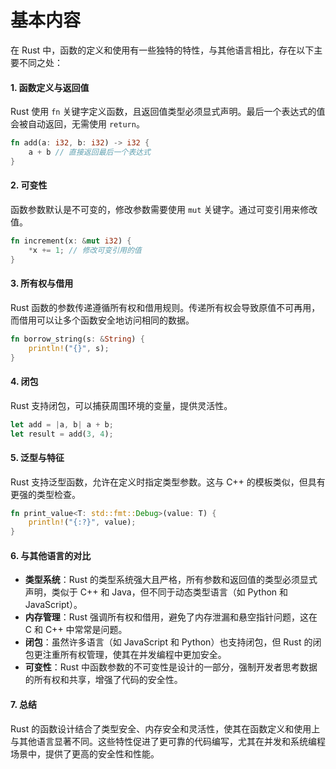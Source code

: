 # 基本内容

在 Rust 中，函数的定义和使用有一些独特的特性，与其他语言相比，存在以下主要不同之处：

#### 1. **函数定义与返回值**

Rust 使用 `fn` 关键字定义函数，且返回值类型必须显式声明。最后一个表达式的值会被自动返回，无需使用 `return`。

```rust
fn add(a: i32, b: i32) -> i32 {
    a + b // 直接返回最后一个表达式
}
```

#### 2. **可变性**

函数参数默认是不可变的，修改参数需要使用 `mut` 关键字。通过可变引用来修改值。

```rust
fn increment(x: &mut i32) {
    *x += 1; // 修改可变引用的值
}
```

#### 3. **所有权与借用**

Rust 函数的参数传递遵循所有权和借用规则。传递所有权会导致原值不可再用，而借用可以让多个函数安全地访问相同的数据。

```rust
fn borrow_string(s: &String) {
    println!("{}", s);
}
```

#### 4. **闭包**

Rust 支持闭包，可以捕获周围环境的变量，提供灵活性。

```rust
let add = |a, b| a + b;
let result = add(3, 4);
```

#### 5. **泛型与特征**

Rust 支持泛型函数，允许在定义时指定类型参数。这与 C++ 的模板类似，但具有更强的类型检查。

```rust
fn print_value<T: std::fmt::Debug>(value: T) {
    println!("{:?}", value);
}
```

#### 6. **与其他语言的对比**

* **类型系统**：Rust 的类型系统强大且严格，所有参数和返回值的类型必须显式声明，类似于 C++ 和 Java，但不同于动态类型语言（如 Python 和 JavaScript）。
* **内存管理**：Rust 强调所有权和借用，避免了内存泄漏和悬空指针问题，这在 C 和 C++ 中常常是问题。
* **闭包**：虽然许多语言（如 JavaScript 和 Python）也支持闭包，但 Rust 的闭包更注重所有权管理，使其在并发编程中更加安全。
* **可变性**：Rust 中函数参数的不可变性是设计的一部分，强制开发者思考数据的所有权和共享，增强了代码的安全性。

#### 7. **总结**

Rust 的函数设计结合了类型安全、内存安全和灵活性，使其在函数定义和使用上与其他语言显著不同。这些特性促进了更可靠的代码编写，尤其在并发和系统编程场景中，提供了更高的安全性和性能。
